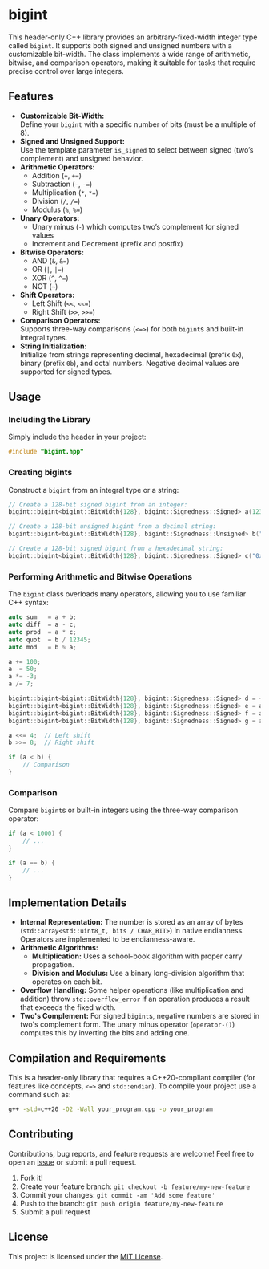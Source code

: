 # bigint
This header-only C++ library provides an arbitrary-fixed-width integer type called `bigint`. It supports both signed and unsigned numbers with a customizable bit-width. The class implements a wide range of arithmetic, bitwise, and comparison operators, making it suitable for tasks that require precise control over large integers.

## Features
- **Customizable Bit-Width:**  
  Define your `bigint` with a specific number of bits (must be a multiple of 8).
- **Signed and Unsigned Support:**  
  Use the template parameter `is_signed` to select between signed (two’s complement) and unsigned behavior.
- **Arithmetic Operators:**
    - Addition (`+`, `+=`)
    - Subtraction (`-`, `-=`)
    - Multiplication (`*`, `*=`)
    - Division (`/`, `/=`)
    - Modulus (`%`, `%=`)
- **Unary Operators:**
    - Unary minus (`-`) which computes two’s complement for signed values
    - Increment and Decrement (prefix and postfix)
- **Bitwise Operators:**
    - AND (`&`, `&=`)
    - OR (`|`, `|=`)
    - XOR (`^`, `^=`)
    - NOT (`~`)
- **Shift Operators:**
    - Left Shift (`<<`, `<<=`)
    - Right Shift (`>>`, `>>=`)
- **Comparison Operators:**  
  Supports three-way comparisons (`<=>`) for both `bigint`s and built-in integral types.
- **String Initialization:**  
  Initialize from strings representing decimal, hexadecimal (prefix `0x`), binary (prefix `0b`), and octal numbers. Negative decimal values are supported for signed types.

## Usage
### Including the Library
Simply include the header in your project:

```cpp
#include "bigint.hpp"
```

### Creating bigints
Construct a `bigint` from an integral type or a string:

```cpp
// Create a 128-bit signed bigint from an integer:
bigint::bigint<bigint::BitWidth{128}, bigint::Signedness::Signed> a(123456789);

// Create a 128-bit unsigned bigint from a decimal string:
bigint::bigint<bigint::BitWidth{128}, bigint::Signedness::Unsigned> b("9876543210");

// Create a 128-bit signed bigint from a hexadecimal string:
bigint::bigint<bigint::BitWidth{128}, bigint::Signedness::Signed> c("0x1A2B3C4D");
```

### Performing Arithmetic and Bitwise Operations
The `bigint` class overloads many operators, allowing you to use familiar C++ syntax:

```cpp
auto sum   = a + b;
auto diff  = a - c;
auto prod  = a * c;
auto quot  = b / 12345;
auto mod   = b % a;

a += 100;
a -= 50;
a *= -3;
a /= 7;

bigint::bigint<bigint::BitWidth{128}, bigint::Signedness::Signed> d = ~a;   // Bitwise NOT
bigint::bigint<bigint::BitWidth{128}, bigint::Signedness::Signed> e = a & c;  // Bitwise AND
bigint::bigint<bigint::BitWidth{128}, bigint::Signedness::Signed> f = a | c;  // Bitwise OR
bigint::bigint<bigint::BitWidth{128}, bigint::Signedness::Signed> g = a ^ c;  // Bitwise XOR

a <<= 4;  // Left shift
b >>= 8;  // Right shift

if (a < b) {
    // Comparison
}
```

### Comparison
Compare `bigint`s or built-in integers using the three-way comparison operator:

```cpp
if (a < 1000) {
    // ...
}

if (a == b) {
    // ...
}
```

## Implementation Details
- **Internal Representation:** The number is stored as an array of bytes (`std::array<std::uint8_t, bits / CHAR_BIT>`) in native endianness. Operators are implemented to be endianness-aware.
- **Arithmetic Algorithms:**
  - **Multiplication:** Uses a school-book algorithm with proper carry propagation. 
  - **Division and Modulus:** Use a binary long-division algorithm that operates on each bit.
- **Overflow Handling:** Some helper operations (like multiplication and addition) throw `std::overflow_error` if an operation produces a result that exceeds the fixed width.
- **Two's Complement:** For signed `bigint`s, negative numbers are stored in two's complement form. The unary minus operator (`operator-()`) computes this by inverting the bits and adding one.

## Compilation and Requirements
This is a header-only library that requires a C++20-compliant compiler (for features like concepts, `<=>` and `std::endian`). To compile your project use a command such as:

```bash
g++ -std=c++20 -O2 -Wall your_program.cpp -o your_program
```

## Contributing

Contributions, bug reports, and feature requests are welcome! Feel free to open an [issue](https://github.com/rwindegger/bigint23/issues) or submit a pull request.

1. Fork it!
2. Create your feature branch: `git checkout -b feature/my-new-feature`
3. Commit your changes: `git commit -am 'Add some feature'`
4. Push to the branch: `git push origin feature/my-new-feature`
5. Submit a pull request

## License

This project is licensed under the [MIT License](LICENSE).